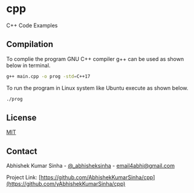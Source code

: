 # cpp
C++ Code Examples

## Compilation

To complie the program GNU C++ compiler g++ can be used as shown below in terminal.

```bash
g++ main.cpp -o prog -std=C++17
```
To run the program in Linux system like Ubuntu execute as shown below.

```bash
./prog
```

## License
[MIT](https://choosealicense.com/licenses/mit/)

<!-- CONTACT -->
## Contact

Abhishek Kumar Sinha - [@_abhisheksinha](https://twitter.com/_abhisheksinha) - email4abhi@gmail.com

Project Link: [https://github.com/AbhishekKumarSinha/cpp](https://github.com/yAbhishekKumarSinha/cpp)

